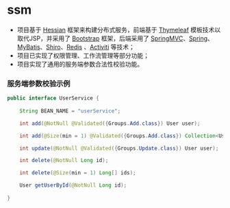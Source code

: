 # ssm
- 项目基于 [Hessian](http://hessian.caucho.com/) 框架来构建分布式服务，前端基于 [Thymeleaf](http://www.thymeleaf.org/) 模板技术以取代JSP，并采用了 [Bootstrap](http://getbootstrap.com/) 框架，后端采用了 [SpringMVC](https://docs.spring.io/spring/docs/current/spring-framework-reference/html/mvc.html)、[Spring](https://spring.io/)、[MyBatis](http://www.mybatis.org/mybatis-3/zh/)、[Shiro](https://shiro.apache.org/)、[Redis](https://redis.io/) 、[Activiti](https://www.activiti.org/) 等技术；  
- 项目已实现了权限管理、工作流管理等部分功能；
- 项目实现了通用的服务端参数合法性校验功能。  

### 服务端参数校验示例
``` java
public interface UserService {
    
    String BEAN_NAME = "userService";

    int add(@NotNull @Validated({Groups.Add.class}) User user);

    int add(@Size(min = 1) @Validated({Groups.Add.class}) Collection<User> users);

    int update(@NotNull @Validated({Groups.Update.class}) User user);

    int delete(@NotNull Long id);

    int delete(@Size(min = 1) Long[] ids);

    User getUserById(@NotNull Long id);
    
} 
```  
